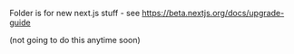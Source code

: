 Folder is for new next.js stuff - see https://beta.nextjs.org/docs/upgrade-guide

(not going to do this anytime soon)
